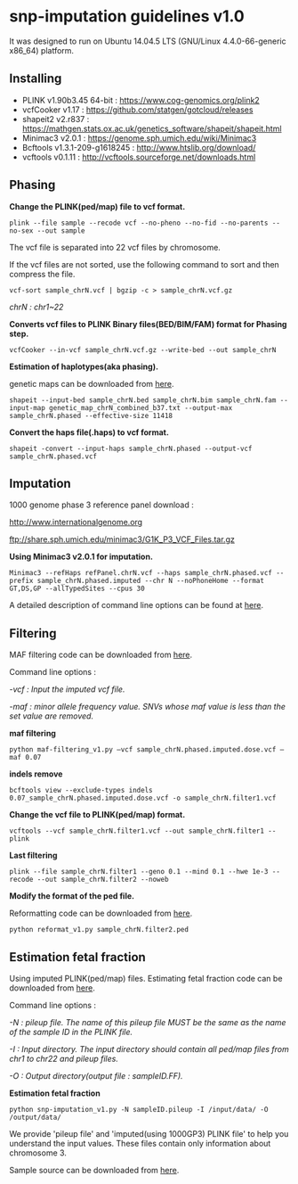 snp-imputation guidelines v1.0
=
It was designed to run on Ubuntu 14.04.5 LTS (GNU/Linux 4.4.0-66-generic x86_64) platform.

Installing
-
* PLINK v1.90b3.45 64-bit : https://www.cog-genomics.org/plink2
* vcfCooker v1.17 : https://github.com/statgen/gotcloud/releases
* shapeit2 v2.r837 : https://mathgen.stats.ox.ac.uk/genetics_software/shapeit/shapeit.html
* Minimac3 v2.0.1 : https://genome.sph.umich.edu/wiki/Minimac3
* Bcftools v1.3.1-209-g1618245 : http://www.htslib.org/download/
* vcftools v0.1.11 : http://vcftools.sourceforge.net/downloads.html

Phasing
-
**Change the PLINK(ped/map) file to vcf format.**
	
	plink --file sample --recode vcf --no-pheno --no-fid --no-parents --no-sex --out sample
The vcf file is separated into 22 vcf files by chromosome.

If the vcf files are not sorted, use the following command to sort and then compress the file.

	vcf-sort sample_chrN.vcf | bgzip -c > sample_chrN.vcf.gz
*chrN : chr1~22*

**Converts vcf files to PLINK Binary files(BED/BIM/FAM) format for Phasing step.**


	vcfCooker --in-vcf sample_chrN.vcf.gz --write-bed --out sample_chrN
**Estimation of haplotypes(aka phasing).**

genetic maps can be downloaded from [here](https://mathgen.stats.ox.ac.uk/genetics_software/shapeit/shapeit.html#gmap).

	shapeit --input-bed sample_chrN.bed sample_chrN.bim sample_chrN.fam --input-map genetic_map_chrN_combined_b37.txt --output-max sample_chrN.phased --effective-size 11418

**Convert the haps file(.haps) to vcf format.**


	shapeit -convert --input-haps sample_chrN.phased --output-vcf sample_chrN.phased.vcf

Imputation
-
1000 genome phase 3 reference panel download : 

http://www.internationalgenome.org

ftp://share.sph.umich.edu/minimac3/G1K_P3_VCF_Files.tar.gz

**Using Minimac3 v2.0.1 for imputation.**


	Minimac3 --refHaps refPanel.chrN.vcf --haps sample_chrN.phased.vcf --prefix sample_chrN.phased.imputed --chr N --noPhoneHome --format GT,DS,GP --allTypedSites --cpus 30
A detailed description of command line options can be found at [here](https://genome.sph.umich.edu/wiki/Minimac3_-_Full_List_of_Options).

Filtering
-
MAF filtering code can be downloaded from [here](https://github.com/KMJ403/snp-imputation).

Command line options :

*-vcf : Input the imputed vcf file.*

*-maf : minor allele frequency value. SNVs whose maf value is less than the set value are removed.*

**maf filtering**


	python maf-filtering_v1.py –vcf sample_chrN.phased.imputed.dose.vcf –maf 0.07
**indels remove**


	bcftools view --exclude-types indels 0.07_sample_chrN.phased.imputed.dose.vcf -o sample_chrN.filter1.vcf
**Change the vcf file to PLINK(ped/map) format.**


	vcftools --vcf sample_chrN.filter1.vcf --out sample_chrN.filter1 --plink
**Last filtering**


	plink --file sample_chrN.filter1 --geno 0.1 --mind 0.1 --hwe 1e-3 --recode --out sample_chrN.filter2 --noweb
**Modify the format of the ped file.**

Reformatting code can be downloaded from [here](https://github.com/KMJ403/snp-imputation).

	python reformat_v1.py sample_chrN.filter2.ped
Estimation fetal fraction
-
Using imputed PLINK(ped/map) files. Estimating fetal fraction code can be downloaded from [here]( https://github.com/KMJ403/snp-imputation).

Command line options :

*-N : pileup file. The name of this pileup file MUST be the same as the name of the sample ID in the PLINK file.*

*-I : Input directory. The input directory should contain all ped/map files from chr1 to chr22 and pileup files.*

*-O : Output directory(output file : sampleID.FF).*

**Estimation fetal fraction**


	python snp-imputation_v1.py -N sampleID.pileup -I /input/data/ -O /output/data/
We provide 'pileup file' and 'imputed(using 1000GP3) PLINK file' to help you understand the input values. These files contain only information about chromosome 3. 

Sample source can be downloaded from [here](https://github.com/KMJ403/snp-imputation).
